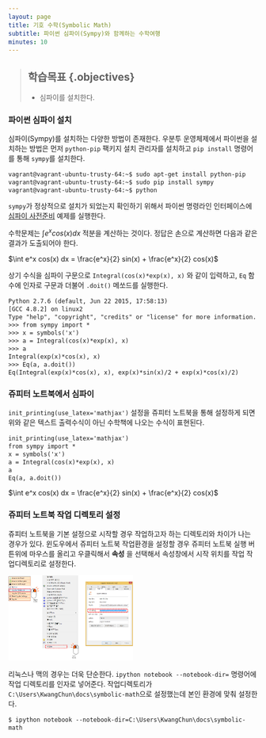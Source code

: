```yaml
---
layout: page
title: 기호 수학(Symbolic Math) 
subtitle: 파이썬 심파이(Sympy)와 함께하는 수학여행
minutes: 10
---
```


> ## 학습목표 {.objectives}
>
> * 심파이를 설치한다.


### 파이썬 심파이 설치

심파이(Sympy)를 설치하는 다양한 방법이 존재한다. 우분투 운영체제에서 파이썬을 설치하는 방법은 
먼저 `python-pip` 팩키지 설치 관리자를 설치하고 `pip install` 명령어를 통해 `sympy`를 설치한다.

~~~ {.python}
vagrant@vagrant-ubuntu-trusty-64:~$ sudo apt-get install python-pip
vagrant@vagrant-ubuntu-trusty-64:~$ sudo pip install sympy
vagrant@vagrant-ubuntu-trusty-64:~$ python
~~~

`sympy`가 정상적으로 설치가 되었는지 확인하기 위해서 파이썬 명령라인 인터페이스에 
[심파이 사전준비](http://docs.sympy.org/dev/tutorial/preliminaries.html) 예제를 실행한다.

수학문제는 $\int e^x cos(x) dx$ 적분을 계산하는 것이다.
정답은 손으로 계산하면 다음과 같은 결과가 도출되어야 한다.

$\int e^x cos(x) dx = \frac{e^x}{2} sin(x) +  \frac{e^x}{2} cos(x)$

상기 수식을 심파이 구문으로 `Integral(cos(x)*exp(x), x)` 와 같이 입력하고,
`Eq` 함수에 인자로 구문과 더불어 `.doit()` 메쏘드를 실행한다.


~~~ {.output}
Python 2.7.6 (default, Jun 22 2015, 17:58:13)
[GCC 4.8.2] on linux2
Type "help", "copyright", "credits" or "license" for more information.
>>> from sympy import *
>>> x = symbols('x')
>>> a = Integral(cos(x)*exp(x), x)
>>> a
Integral(exp(x)*cos(x), x)
>>> Eq(a, a.doit())
Eq(Integral(exp(x)*cos(x), x), exp(x)*sin(x)/2 + exp(x)*cos(x)/2)
~~~

### 쥬피터 노트북에서 심파이 

`init_printing(use_latex='mathjax')` 설정을 쥬피터 노트북을 통해 설정하게 되면 위와 같은 텍스트 출력수식이 아닌 
수학책에 나오는 수식이 표현된다.

~~~ {.python}
init_printing(use_latex='mathjax')
from sympy import *
x = symbols('x')
a = Integral(cos(x)*exp(x), x)
a
Eq(a, a.doit())
~~~

$\int e^x cos(x) dx = \frac{e^x}{2} sin(x) +  \frac{e^x}{2} cos(x)$


### 쥬피터 노트북 작업 디렉토리 설정

쥬피터 노트북을 기본 설정으로 시작할 경우 작업하고자 하는 디렉토리와 차이가 나는 경우가 있다.
윈도우에서 쥬피터 노트북 작업환경을 설정할 경우 쥬피터 노트북 실행 버튼위에 마우스를 올리고 우클릭해서
**속성** 을 선택해서 속성창에서 시작 위치를 작업 작업디렉토리로 설정한다.

<img src="fig/jupyter-working-directory-setting.png" alt="쥬피터 노트북 작업 디렉토리 설정" width="50%" />

리눅스나 맥의 경우는 더욱 단순한다. `ipython notebook --notebook-dir=` 명령어에 작업 디렉토리를 인자로 넣어준다.
작업디렉토리가 `C:\Users\KwangChun\docs\symbolic-math`으로 설정했는데 본인 환경에 맞춰 설정한다.

~~~ {.python}
$ ipython notebook --notebook-dir=C:\Users\KwangChun\docs\symbolic-math
~~~
